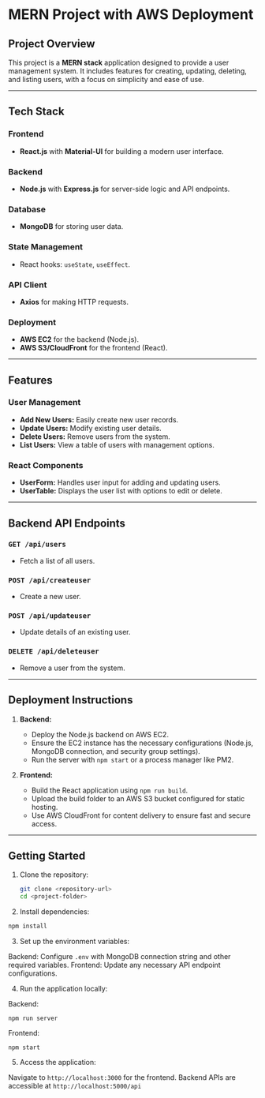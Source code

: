 # MERN Project with AWS Deployment

## Project Overview

This project is a **MERN stack** application designed to provide a user management system. It includes features for creating, updating, deleting, and listing users, with a focus on simplicity and ease of use.

---

## Tech Stack

### Frontend

- **React.js** with **Material-UI** for building a modern user interface.

### Backend

- **Node.js** with **Express.js** for server-side logic and API endpoints.

### Database

- **MongoDB** for storing user data.

### State Management

- React hooks: `useState`, `useEffect`.

### API Client

- **Axios** for making HTTP requests.

### Deployment

- **AWS EC2** for the backend (Node.js).
- **AWS S3/CloudFront** for the frontend (React).

---

## Features

### User Management

- **Add New Users:** Easily create new user records.
- **Update Users:** Modify existing user details.
- **Delete Users:** Remove users from the system.
- **List Users:** View a table of users with management options.

### React Components

- **UserForm:** Handles user input for adding and updating users.
- **UserTable:** Displays the user list with options to edit or delete.

---

## Backend API Endpoints

### `GET /api/users`

- Fetch a list of all users.

### `POST /api/createuser`

- Create a new user.

### `POST /api/updateuser`

- Update details of an existing user.

### `DELETE /api/deleteuser`

- Remove a user from the system.

---

## Deployment Instructions

1. **Backend:**

   - Deploy the Node.js backend on AWS EC2.
   - Ensure the EC2 instance has the necessary configurations (Node.js, MongoDB connection, and security group settings).
   - Run the server with `npm start` or a process manager like PM2.

2. **Frontend:**
   - Build the React application using `npm run build`.
   - Upload the build folder to an AWS S3 bucket configured for static hosting.
   - Use AWS CloudFront for content delivery to ensure fast and secure access.

---

## Getting Started

1. Clone the repository:
   ```bash
   git clone <repository-url>
   cd <project-folder>
   ```
2. Install dependencies:
```bash
npm install
```
3. Set up the environment variables:

Backend: Configure ``` .env ``` with MongoDB connection string and other required variables.
Frontend: Update any necessary API endpoint configurations.

4. Run the application locally:

Backend:
```
npm run server
```
Frontend:
``` 
npm start
```
5. Access the application:

Navigate to `http://localhost:3000` for the frontend.
Backend APIs are accessible at `http://localhost:5000/api`
